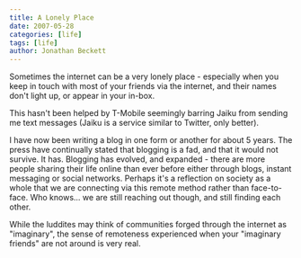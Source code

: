 ```yaml
---
title: A Lonely Place
date: 2007-05-28
categories: [life]
tags: [life]
author: Jonathan Beckett
---
```


Sometimes the internet can be a very lonely place - especially when you keep in touch with most of your friends via the internet, and their names don't light up, or appear in your in-box.

This hasn't been helped by T-Mobile seemingly barring Jaiku from sending me text messages (Jaiku is a service similar to Twitter, only better).

I have now been writing a blog in one form or another for about 5 years. The press have continually stated that blogging is a fad, and that it would not survive. It has. Blogging has evolved, and expanded - there are more people sharing their life online than ever before either through blogs, instant messaging or social networks. Perhaps it's a reflection on society as a whole that we are connecting via this remote method rather than face-to-face. Who knows... we are still reaching out though, and still finding each other.

While the luddites may think of communities forged through the internet as "imaginary", the sense of remoteness experienced when your "imaginary friends" are not around is very real.